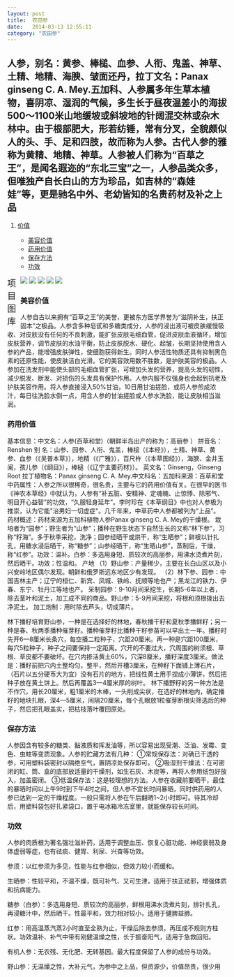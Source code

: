 ```yaml
---
layout: post
title:  农田参
date:   2014-03-13 12:55:11
category: "农田参"
---
```


<h2 id="tagline">人参，别名：黄参、棒槌、血参、人衔、鬼盖、神草、土精、地精、海腴、皱面还丹，拉丁文名：Panax ginseng C. A. Mey.五加科、人参属多年生草本植物，喜阴凉、湿润的气候，多生长于昼夜温差小的海拔500～1100米山地缓坡或斜坡地的针阔混交林或杂木林中。由于根部肥大，形若纺锤，常有分叉，全貌颇似人的头、手、足和四肢，故而称为人参。古代人参的雅称为黄精、地精、神草。人参被人们称为“百草之王”，是闻名遐迩的“东北三宝”之一，人参品类众多，但唯独产自长白山的方为珍品，如吉林的“森娃娃”等，更是驰名中外、老幼皆知的名贵药材及补之上品</h2>

<ol id="table">
    <li><a href="#section1">价值</a></li>
        <ul>
            <li><a href="#section1-1">美容价值</a></li>
            <li><a href="#section1-2">药用价值</a></li>
			<li><a href="#section1-3">保存方法</a></li>
			<li><a href="#section1-3">功效</a></li>
        </ul>
    </li>
</ol>
<div class="xmtk">
    <span style="width:30px; font-size:20px; float:left;">项目图库</span>
    <div id="gt">
    <div id="guntu">
    <div id="guntu1">
    <a href="http://ginsengplanting.github.io/ginsengshow?imgid=nong-tian-1.jpg"><img src="http://ginsengplanting.github.io/ginseng/nong-tian-1.jpg" border="0"/></a>
    <a href="http://ginsengplanting.github.io/ginsengshow?imgid=nong-tian-2.jpg"><img src="http://ginsengplanting.github.io/ginseng/nong-tian-2.jpg" border="0"/></a>
    <a href="http://ginsengplanting.github.io/ginsengshow?imgid=nong-tian-3.jpg"><img src="http://ginsengplanting.github.io/ginseng/nong-tian-3.jpg" border="0"/></a> 
    <a href="http://ginsengplanting.github.io/ginsengshow?imgid=nong-tian-4.jpg"><img src="http://ginsengplanting.github.io/ginseng/nong-tian-4.jpg" border="0"/></a>
     <a href="http://ginsengplanting.github.io/ginsengshow?imgid=nong-tian-5.jpg"><img src="http://ginsengplanting.github.io/ginseng/nong-tian-5.jpg" border="0"/></a>
    </div>
    <div id="guntu2"></div>
    </div>
    </div>
    <script type="text/javascript" src="http://ginsengplanting.github.com/picmove.js"></script>
</div>

<h3 id="section1-1">美容价值</h3>
<p>人参自古以来拥有“百草之王”的美誉，更被东方医学界誉为“滋阴补生，扶正固本”之极品。人参含多种皂甙和多糖类成分，人参的浸出液可被皮肤缓慢吸收、对皮肤没有任何的不良刺激，能扩张皮肤毛细血管，促进皮肤血液循环，增加皮肤营养，调节皮肤的水油平衡，防止皮肤脱水、硬化、起皱，长期坚持使用含人参的产品，能增强皮肤弹性，使细胞获得新生。同时人参活性物质还具有抑制黑色素的还原性能，使皮肤洁白光滑。它的美容效用数不胜数，是护肤美容的极品。人参加在洗发剂中能使头部的毛细血管扩张，可增加头发的营养，提高头发的韧性，减少脱发、断发、对损伤的头发具有保护作用。人参内服不仅强身也会起到抗老及护肤美容作用。将人参直接浸入50%甘油，10日用甘油搓脸，或将人参煎成浓汁，每日往洗脸水倒一点，用含人参的甘油搓脸或人参水洗脸，能让皮肤相当滋润。</p>
<h3 id="section1-2">药用价值</h3>
<p>基本信息：中文名：人参(百草和堂)（朝鲜半岛出产的称为：高丽参 ）
拼音名：Renshen
别 名：山参、园参、人衔、鬼盖，棒槌（《本经》），土精、神草、黄参、血参（《吴普本草》），地精（《广雅》），百尺杵（《本草图经》），海腴、金井玉阑，孩儿参（《纲目》），棒槌（《辽宁主要药材》）。
英文名：Ginseng，Ginseng Root 拉丁植物名：Panax ginseng C. A. Mey.中文科名：五加科来源：百草和堂
中药属性：人参之所以很稀奇，很名贵，主要与它的药用价值有关。在很早的医书《神农本草经》中就认为，人参有“补五脏、安精神、定魂魄、止惊悸、除邪气、明目开心益智”的功效，“久服轻身延年”。李时珍在《本草纲目》中也对人参极为推崇，认为它能"治男妇一切虚症"。几千年来，中草药中人参都被列为“上品”。
药材概述：药材来源为五加科植物人参Panax ginseng C. A. Mey的干燥根。
栽培者为“园参”；野生者为“山参”；播种在野生状态下自然生长的又称“林下参”，习称“籽海”。多于秋季采挖，洗净；园参经晒干或烘干，称“生晒参”；鲜根以针扎孔，用糖水浸后晒干，称“糖参”；山参经晒干，称“生晒山参”，蒸制后，干燥，称“红参”。功效：温补。白参：多选用身短、质较次的高丽参，用沸水烫煮片刻，然后晒干。功效：性温和。
产地
（1）野山参：产量稀少，主要在长白山区以及小兴安岭地区偶尔发现。朝鲜和俄罗斯远东地区少有发现。
（2）林下参、园参：中国吉林主产；辽宁的桓仁、新宾、凤城、铁岭、抚顺等地也产；黑龙江的铁力、伊春、东宁、牡丹江等地也产。
采制园参：9-10月间采挖生，长期5-6年以上者，除去茎叶和泥土，加工成不同的商品。野山参：5-9月间采挖，将根和须根拨出去净泥土。
加工炮制：用时除去芦头，切成薄片。</p>
<p>林下播籽培育野山参，一种是在选择好的林地，春秋播干籽和夏秋季播鲜籽；另一种是春、秋两季播种催芽籽。播种催芽籽比播种干籽参苗可以早出土一年。播籽时先开6—8厘米长条穴，每空播二粒种子，穴距20厘米。再一种是穴距100厘米，每穴5粒种子，种子之间要保持一定距离。穴开的不要过大，穴周围的树须根、草根、草皮都不要破坏。在穴内掺活黄土60%，穴深8厘米，播籽深度3厘米。做法是：播籽前把穴内土整均匀，整平，然后开槽3厘米，在种籽下面铺上薄石片，（石片以五分硬币大为宜）没有石片的地方，把线性黄土用手捏成小薄饼，然后把种子放在黄土饼上。然后再覆盖3—4厘米厚的树叶。 林下播野籽的另一种方法是不作穴，用长20厘米，粗1厘米的木棒，一头削成尖状，在选好的林地内，确定播籽的地块扎眼，深4—5厘米，间隔20厘米，每个孔眼放1粒催芽断根尖筛选后的种子，然后把孔眼盖实，把枯枝落叶覆回原处。</p>
<h3 id="section1-3">保存方法</h3>
<p>人参因含有较多的糖类、黏液质和挥发油等，所以容易出现受潮、泛油、发霉、变色、虫蛀等变质现象。人参的贮藏方法有几种：
①常规保存法：对确已干透的参，可用塑料袋密封以隔绝空气，置阴凉处保存即可。
②吸湿剂干燥法：在可密闭的缸、筒、盒的底部放适量的干燥剂，如生石灰、木炭等，再将人参用纸包好放入，加盖密闭。
③低温保存法：这是较理想的方法。人参在收藏前要晒干，最佳的暴晒时间以上午9时到下午4时之间，但人参不宜长时间暴晒，同时供药用的人参已达到一定的干燥程度。一般只需将人参在午后翻晒1~2小时即可。待其冷却后，用塑料袋包好扎紧袋口，置于电冰箱冷冻室里，就能保存较长时间。</p>
<h3 id="section1-4">功效</h3>
<p>人参的肉质根为著名强壮滋补药，适用于调整血压、恢复心脏功能、神经衰弱及身体虚弱等症，也有祛痰、健胃、利尿、兴奋等功效。
<p>参须：以红参须为多见，性能与红参相似，但效力较小而缓和。</p>
<P>生晒参：性较平和，不温不燥，既可补气、又可生津，适用于扶正祛邪，增强体质和抗病能力。</p>
<p>糖参（白参）：多选用身短、质较次的高丽参，鲜根用沸水烫煮片刻，排针扎孔，再浸糖汁中，然后晒干。性最平和，效力相对较小，适用于健脾益肺。</p>
<p>红参：用高温蒸汽蒸2小时直至全熟为止，干燥后除去参须，再压成不规则方柱状。功效温补、补气中带有刚健温燥之性，长于振奋阳气，适用于急救回阳。</p>
<p>有机人参：无农残、无化肥、无转基因。最大程度保留了人参的成份与功效。</p>
<p>野山参：无温燥之性，大补元气，为参中之上品，但资源少，价值昂贵，很少用</p>
